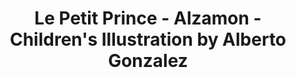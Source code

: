 ---
layout: portfolio
title: Le Petit Prince - Alzamon - Children's Illustration by Alberto Gonzalez
categories: 
    - homepage
    - illustration
pretty_category: Illustration
pretty_title: Le Petit Prince
permalink: /portfolio/illustration/lepetitprince
sort_number: 06
masonryimage: /assets/images/portfolio/2017-05-14-petitPrinceCorrected-400.jpg
fullsizeimage: /assets/images/portfolio/2017-05-14-petitPrinceCorrected-1500.jpg
work_details:
    - Digital Illustration, 2019
    - A personal take on the character of the famous novel of <strong>The Little Prince</strong> by Antoine de St. Exupéry.
    - "Tools used: Adobe Photoshop"
---
